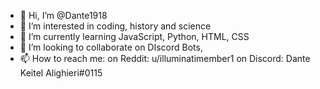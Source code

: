 - 👋 Hi, I’m @Dante1918
- 👀 I’m interested in coding, history and science
- 🌱 I’m currently learning JavaScript, Python, HTML, CSS
- 💞️ I’m looking to collaborate on DIscord Bots, 
- 📫 How to reach me: on Reddit: u/illuminatimember1
                      on Discord: Dante Keitel Alighieri#0115
                     

<!---
Dante1918/Dante1918 is a ✨ special ✨ repository because its `README.md` (this file) appears on your GitHub profile.
You can click the Preview link to take a look at your changes.
--->
